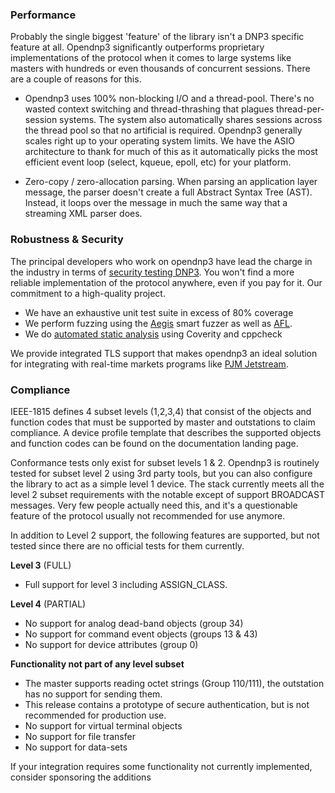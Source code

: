 ### Performance

Probably the single biggest 'feature' of the library isn't a DNP3 specific feature at all. Opendnp3 significantly outperforms
proprietary implementations of the protocol when it comes to large systems like masters with hundreds or even thousands of
concurrent sessions. There are a couple of reasons for this.

* Opendnp3 uses 100% non-blocking I/O and a thread-pool. There's no wasted context switching and thread-thrashing that plagues 
thread-per-session systems.  The system also automatically shares sessions across the thread pool so that no artificial is
required. Opendnp3 generally scales right up to your operating system limits.  We have the ASIO architecture to thank for
much of this as it automatically picks the most efficient event loop (select, kqueue, epoll, etc) for your platform.

* Zero-copy / zero-allocation parsing. When parsing an application layer message, the parser doesn't create a full 
Abstract Syntax Tree (AST). Instead, it loops over the message in much the same way that a streaming XML parser does.

### Robustness & Security

The principal developers who work on opendnp3 have lead the charge in the industry in terms of [security testing DNP3](https://www.automatak.com/robus).
You won't find a more reliable implementation of the protocol anywhere, even if you pay for it. Our commitment to a high-quality 
project.

* We have an exhaustive unit test suite in excess of 80% coverage
* We perform fuzzing using the [Aegis](https://www.automatak.com/aegis) smart fuzzer as well as [AFL](http://http://lcamtuf.coredump.cx/afl/).
* We do [automated static analysis](https://www.automatak.com/jenkins) using Coverity and cppcheck

We provide integrated TLS support that makes opendnp3 an ideal solution for integrating with real-time markets programs like
[PJM Jetstream](http://www.pjm.com/markets-and-operations/etools/jetstream.aspx).

### Compliance

IEEE-1815 defines 4 subset levels (1,2,3,4) that consist of the objects and function codes that must be supported by master and 
outstations to claim compliance. A device profile template that describes the supported objects and function codes can be found 
on the documentation landing page.

Conformance tests only exist for subset levels 1 & 2. Opendnp3 is routinely tested for subset level 2 using 3rd party tools, but
you can also configure the  library to act as a simple level 1 device. The stack currently meets all the level 2 subset requirements
with the notable except of support BROADCAST messages.  Very few people actually need this, and it's a questionable feature of the
protocol usually not recommended for use anymore.

 In addition to Level 2 support, the following features are supported, but not tested since there are no official tests for them currently.

**Level 3** (FULL)

* Full support for level 3 including ASSIGN_CLASS.

**Level 4** (PARTIAL)

* No support for analog dead-band objects (group 34)
* No support for command event objects (groups 13 & 43)
* No support for device attributes (group 0)

**Functionality not part of any level subset**

* The master supports reading octet strings (Group 110/111), the outstation has no support for sending them.
* This release contains a prototype of secure authentication, but is not recommended for production use.
* No support for virtual terminal objects
* No support for file transfer
* No support for data-sets

If your integration requires some functionality not currently implemented, consider sponsoring the additions

